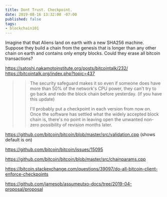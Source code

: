 ```yaml
---
title: Dont Trust. Checkpoint.
date: 2019-08-16 13:32:00 -07:00
published: false
tags:
- blockchain101
---
```


Imagine that that Aliens land on earth with a new SHA256 machine. Suppose they build a chain from the genesis that is longer than any other chain on earth and contains only empty blocks. Could they erase all bitcoin transactions?


https://satoshi.nakamotoinstitute.org/posts/bitcointalk/232/
https://bitcointalk.org/index.php?topic=437

>> The security safeguard makes it so even if someone does have more than 50% of the network's CPU power, they can't try to go back and redo the block chain before yesterday.  (if you have this update)
>>
>> I'll probably put a checkpoint in each version from now on.  Once the software has settled what the widely accepted block chain is, there's no point in leaving open the unwanted non-zero possibility of revision months later. 

https://github.com/bitcoin/bitcoin/blob/master/src/validation.cpp (shows default is on)

https://github.com/bitcoin/bitcoin/issues/15095 

https://github.com/bitcoin/bitcoin/blob/master/src/chainparams.cpp

https://bitcoin.stackexchange.com/questions/39097/do-all-bitcoin-client-enforce-checkpoints 

https://github.com/jamesob/assumeutxo-docs/tree/2019-04-proposal/proposal

